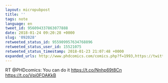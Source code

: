 ```yaml
---
layout: micropubpost
title: ''
tags: note
language: en
tweet_id: 956094337863077888
date: 2018-01-24 09:20:28 +0000
slug: '092028'
retweeted_status_id: 955909957634768896
retweeted_status_user_id: 15521075
retweeted_status_timestamp: 2018-01-23 21:07:48 +0000
expanded_urls: http://www.phdcomics.com/comics.php?f=1993,https://twitter.com/PHDcomics/status/955909957634768896/photo/1,http://www.phdcomics.com/comics.php?f=1993,https://twitter.com/PHDcomics/status/955909957634768896/photo/1
---
```

RT @PHDcomics: You can do it https://t.co/Nnhp69t8Cn https://t.co/Vpi0FOAKkB
